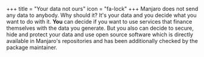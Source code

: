 +++
title = "Your data not ours"
icon = "fa-lock"
+++
Manjaro does not send any data to anybody. Why should it? It's your data and you decide what you want to do with it. **You** can decide if you want to use services that finance themselves with the data you generate. But you also can decide to secure, hide and protect your data and use open source software which is directly available in Manjaro's repositories and has been additionally checked by the package maintainer.
